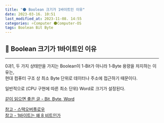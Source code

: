 ```yaml
---
title: "🌑 Boolean 크기가 1바이트인 이유"
date: 2023-03-16. 10:51
last_modified_at: 2023-11-08. 14:55
categories: ⭐Computer 🌑Computer-OS
tags: Boolean Bit Byte
---
```


## 💫 Boolean 크기가 1바이트인 이유

---

0과1, 두 가지 상태만을 가지는 Boolean이 1-Bit가 아니라 1-Byte 용량을 차지하는 이유는,  
현대 컴퓨터 구조 상 최소 Byte 단위로 데이터나 주소에 접근하기 때문이다.  

일반적으로 (CPU 구현에 따른 최소 단위) Word로 크기가 설정된다.  

[같이 읽으면 좋은 글 - Bit, Byte, Word](https://mascari4615.github.io/posts/Bit-Byte-Word/)  

[참고 - 스택오버플로우](https://stackoverflow.com/questions/2064550/)  
[참고 - 1바이트는 왜 8 비트인가](https://zepeh.tistory.com/313)  

